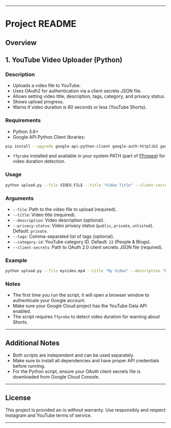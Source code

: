 
---

# Project README

## Overview

## 1. YouTube Video Uploader (Python)

### Description

- Uploads a video file to YouTube.
- Uses OAuth2 for authentication via a client secrets JSON file.
- Allows setting video title, description, tags, category, and privacy status.
- Shows upload progress.
- Warns if video duration is 60 seconds or less (YouTube Shorts).

### Requirements

- Python 3.6+
- Google API Python Client libraries:

```bash
pip install --upgrade google-api-python-client google-auth-httplib2 google-auth-oauthlib
```

- `ffprobe` installed and available in your system PATH (part of [FFmpeg](https://ffmpeg.org/)) for video duration detection.

### Usage

```bash
python upload.py --file VIDEO_FILE --title "Video Title" --client-secrets client_secrets.json [options]
```

### Arguments

- `--file`: Path to the video file to upload (required).
- `--title`: Video title (required).
- `--description`: Video description (optional).
- `--privacy-status`: Video privacy status (`public`, `private`, `unlisted`). Default: `private`.
- `--tags`: Comma-separated list of tags (optional).
- `--category-id`: YouTube category ID. Default: `22` (People & Blogs).
- `--client-secrets`: Path to OAuth 2.0 client secrets JSON file (required).

### Example

```bash
python upload.py --file myvideo.mp4 --title "My Video" --description "Description here" --privacy-status public --tags "tag1,tag2" --client-secrets client_secrets.json
```

### Notes

- The first time you run the script, it will open a browser window to authenticate your Google account.
- Make sure your Google Cloud project has the YouTube Data API enabled.
- The script requires `ffprobe` to detect video duration for warning about Shorts.

---

## Additional Notes

- Both scripts are independent and can be used separately.
- Make sure to install all dependencies and have proper API credentials before running.
- For the Python script, ensure your OAuth client secrets file is downloaded from Google Cloud Console.

---

## License

This project is provided as-is without warranty. Use responsibly and respect Instagram and YouTube terms of service.

---
